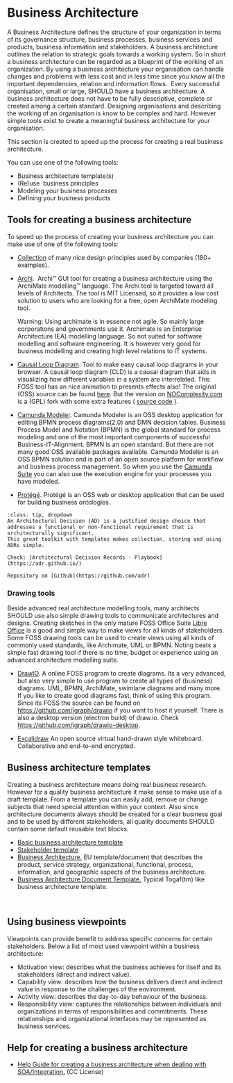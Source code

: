 # Business Architecture

A Business Architecture defines the structure of your organization in
terms of its governance structure, business processes, business services
and products, business information and stakeholders. A business
architecture outlines the relation to strategic goals towards a working
system. So in short a business architecture can be regarded as a
blueprint of the working of an organization. By using a business
architecture your organisation can handle changes and problems with less
cost and in less time since you know all the important dependencies,
relation and information flows.  Every successful organisation, small or
large, SHOULD have a business architecture. A business architecture does
not have to be fully descriptive, complete or created among a certain
standard. Designing organisations and describing the working of an
organisation is know to be complex and hard. However simple tools exist
to create a meaningful business architecture for your organisation.

This section is created to speed up the process for creating a real
business architecture.

You can use one of the following tools:

-   Business architecture template(s)
-   (Re)use  business principles
-   Modeling your business processes
-   Defining your business products

## Tools for creating a business architecture

To speed up the process of creating your business architecture you can
make use of one of the following tools:

-   [Collection](https://principles.design/) of many nice design
    principles used by companies (180+ examples).

-   [Archi](http://www.archimatetool.com/).  Archi™ GUI tool for
    creating a business architecture using the ArchiMate modelling™
    language. The Archi tool is targeted toward all levels of
    Architects. The tool is MIT Licensed, so it provides a low cost
    solution to users who are looking for a free, open ArchiMate
    modeling tool.

    Warning: Using archimate is in essence not agile. So mainly large
    corporations and governments use it. Archimate is an Enterprise
    Architecture (EA) modelling language. So not suited for software
    modelling and software engineering. It is however very good for
    business modelling and creating high level relations to IT systems.

-   [Causal Loop Diagram](https://nocomplexity.com/causalloopdiagram/).
    Tool to make easy causal loop diagrams in your browser. A causal
    loop diagram (CLD) is a causal diagram that aids in visualizing how
    different variables in a system are interrelated. This FOSS tool has
    an nice animation to presents effects also! The original (OSS)
    source can be found [here](https://github.com/ncase/loopy). But the
    version on
    [NOComplexity.com](https://nocomplexity.com/causalloopdiagram) is a
    (GPL) fork with some extra features ( [source
    code](https://github.com/nocomplexity/causalloopdiagram/) ).

-   [Camunda Modeler](https://camunda.org/download/modeler/). Camunda
    Modeler is an OSS desktop application for editing BPMN process
    diagrams(2.0) and DMN decision tables. Business Process Model and
    Notation (BPMN) is the global standard for process modeling and one
    of the most important components of successful
    Business-IT-Alignment. BPMN is an open standard. But there are not
    many good OSS available packages available. Camunda Modeler is an
    OSS BPMN solution and is part of an open source platform for
    workflow and business process management. So when you use the
    [Camunda Suite](https://camunda.org/) you can also use the execution
    engine for your processes you have modeled.

-   [Protégé](http://protege.stanford.edu/). Protégé is an OSS web or
    desktop application that can be used for building business
    ontologies.


```{admonition} Architectural Decision Records 
:class: tip, dropdown
An Architectural Decision (AD) is a justified design choice that addresses a functional or non-functional requirement that is architecturally significant.
This great toolkit with templates makes collection, storing and using ADRs simple.

Check: [Architectural Decision Records - Playbook](https://adr.github.io/)

Repository on [Github](https://github.com/adr)
```

### Drawing tools

Beside advanced real architecture modelling tools, many architects SHOULD use also simple drawing tools to communicate architectures and designs.
Creating sketches in the only mature FOSS Office Suite [Libre Office](https://www.libreoffice.org/) is a good and simple way to make views for all kinds of stakeholders. Some FOSS drawing tools can be used to create views using all kinds of commonly used standards, like Archimate, UML or BPMN. Noting beats a simple fast drawing tool if there is no time, budget or experience using an advanced architecture modelling suite. 

*   [DrawIO](https://www.draw.io/). A online FOSS program to create
    diagrams. Its a very advanced, but also very simple to use program
    to create all types of (business) diagrams. UML, BPMN, ArchiMate,
    swimlane diagrams and many more. If you like to create good diagrams
    fast, think of using this program. Since its FOSS the source can be
    found on <https://github.com/jgraph/drawio> if you want to host it
    yourself. There is also a desktop version (electron build) of
    draw.io. Check <https://github.com/jgraph/drawio-desktop>.

* [Excalidraw](https://excalidraw.com/) An open source virtual hand-drawn style whiteboard.
Collaborative and end-to-end encrypted. 

## Business architecture templates

Creating a business architecture means doing real business research.
However for a quality business architecture it make sense to make use of
a draft template. From a template you can easily add, remove or change
subjects that need special attention within your context. Also since
architecture documents always should be created for a clear business
goal and to be used by different stakeholders, all quality documents
SHOULD contain some default reusable text blocks.

-   [Basic business architecture
    template](https://nocomplexity.com/basic-business-architecture-template/)
-   [Stakeholder
    template](https://nocomplexity.com/stakeholder-template/)
-   [Business
    Architecture.](https://ec.europa.eu/eurostat/cros/system/files/BA%20for%20validation.pdf_en)
    EU template/document that describes the product, service strategy,
    organizational, functional, process, information, and geographic
    aspects of the business architecture.
-   [Business Architecture Document
    Template.](http://opensdlc.org/support-files/SDLC-RUP-Control-of-Quality-Records.pdf)
    Typical Togaf(tm) like business architecture template.

 

## Using business viewpoints

Viewpoints can provide benefit to address specific concerns for certain
stakeholders. Below a list of most used viewpoint within a business
architecture:

-   Motivation view: describes what the business achieves for itself and
    its stakeholders (direct and indirect value).
-   Capability view: describes how the business delivers direct and
    indirect value in response to the challenges of the environment.
-   Activity view: describes the day-to-day behaviour of the business.
-   Responsibility view: captures the relationships between individuals
    and organizations in terms of responsibilities and commitments.
    These  relationships and organizational interfaces may be
    represented as business services.

## Help for creating a business architecture

-   [Help Guide for creating a business architecture when dealing with
    SOA/Integration.](http://www.soablueprint.com/yahoo_site_admin/assets/docs/SOAPOpinion_BusinessArchitecture.49175900.pdf)
    (CC License)

 

 
